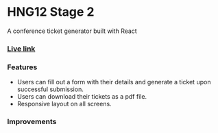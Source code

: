 # HNG12 Stage 2
A conference ticket generator built with React

### [Live link](https://themainsamuel-ticket-generator.netlify.app/)

### Features
- Users can fill out a form with their details and generate a ticket upon successful submission.
- Users can download their tickets as a pdf file.
- Responsive layout on all screens.

### Improvements